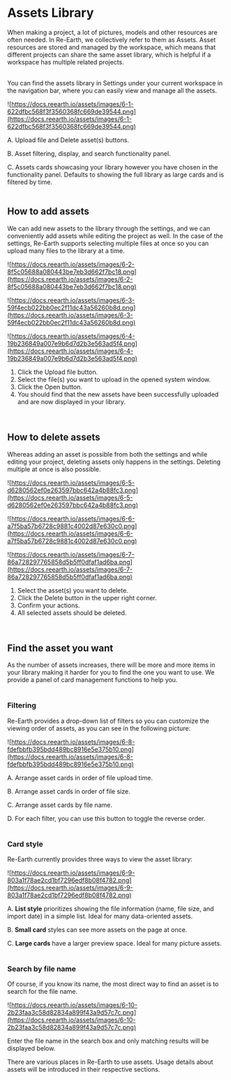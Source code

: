 # Assets Library

When making a project, a lot of pictures, models and other resources are often needed. In Re-Earth, we collectively refer to them as Assets. Asset resources are stored and managed by the workspace, which means that different projects can share the same asset library, which is helpful if a workspace has multiple related projects.
<br>
<br>

You can find the assets library in Settings under your current workspace in the navigation bar, where you can easily view and manage all the assets.

![https://docs.reearth.io/assets/images/6-1-622dfbc568f3f3560368fc669de39544.png](https://docs.reearth.io/assets/images/6-1-622dfbc568f3f3560368fc669de39544.png)

A. Upload file and Delete asset(s) buttons.

B. Asset filtering, display, and search functionality panel.

C. Assets cards showcasing your library however you have chosen in the functionality panel. Defaults to showing the full library as large cards and is filtered by time.
<br>
<br>

## How to add assets[](https://docs.reearth.io/user-manual/project-and-workspace/workspace/assets-library#how-to-add-assets)

We can add new assets to the library through the settings, and we can conveniently add assets while editing the project as well. In the case of the settings, Re-Earth supports selecting multiple files at once so you can upload many files to the library at a time.

![https://docs.reearth.io/assets/images/6-2-8f5c05688a080443be7eb3d662f7bc18.png](https://docs.reearth.io/assets/images/6-2-8f5c05688a080443be7eb3d662f7bc18.png)

![https://docs.reearth.io/assets/images/6-3-59f4ecb022bb0ec2f11dc43a56260b8d.png](https://docs.reearth.io/assets/images/6-3-59f4ecb022bb0ec2f11dc43a56260b8d.png)

![https://docs.reearth.io/assets/images/6-4-19b236849a007e9b6d7d2b3e563ad5f4.png](https://docs.reearth.io/assets/images/6-4-19b236849a007e9b6d7d2b3e563ad5f4.png)

1. Click the Upload file button.
2. Select the file(s) you want to upload in the opened system window.
3. Click the Open button.
4. You should find that the new assets have been successfully uploaded and are now displayed in your library.
<br>

## How to delete assets[](https://docs.reearth.io/user-manual/project-and-workspace/workspace/assets-library#how-to-delete-assets)

Whereas adding an asset is possible from both the settings and while editing your project, deleting assets only happens in the settings. Deleting multiple at once is also possible.

![https://docs.reearth.io/assets/images/6-5-d6280562ef0e263597bbc642a4b88fc3.png](https://docs.reearth.io/assets/images/6-5-d6280562ef0e263597bbc642a4b88fc3.png)

![https://docs.reearth.io/assets/images/6-6-a7f5ba57b6728c9881c4002d87e630c0.png](https://docs.reearth.io/assets/images/6-6-a7f5ba57b6728c9881c4002d87e630c0.png)

![https://docs.reearth.io/assets/images/6-7-86a728297765858d5b5ff0dfaf1ad6ba.png](https://docs.reearth.io/assets/images/6-7-86a728297765858d5b5ff0dfaf1ad6ba.png)

1. Select the asset(s) you want to delete.
2. Click the Delete button in the upper right corner.
3. Confirm your actions.
4. All selected assets should be deleted.
<br>

## Find the asset you want[](https://docs.reearth.io/user-manual/project-and-workspace/workspace/assets-library#find-the-asset-you-want)

As the number of assets increases, there will be more and more items in your library making it harder for you to find the one you want to use. We provide a panel of card management functions to help you.
<br>
<br>

### Filtering[](https://docs.reearth.io/user-manual/project-and-workspace/workspace/assets-library#filtering)

Re-Earth provides a drop-down list of filters so you can customize the viewing order of assets, as you can see in the following picture:

![https://docs.reearth.io/assets/images/6-8-fdefbbfb395bdd489bc8916e5e375b10.png](https://docs.reearth.io/assets/images/6-8-fdefbbfb395bdd489bc8916e5e375b10.png)

A. Arrange asset cards in order of file upload time.

B. Arrange asset cards in order of file size.

C. Arrange asset cards by file name.

D. For each filter, you can use this button to toggle the reverse order.
<br>
<br>

### Card style[](https://docs.reearth.io/user-manual/project-and-workspace/workspace/assets-library#card-style)

Re-Earth currently provides three ways to view the asset library:

![https://docs.reearth.io/assets/images/6-9-803a1f78ae2cd1bf7296edf8b08f4782.png](https://docs.reearth.io/assets/images/6-9-803a1f78ae2cd1bf7296edf8b08f4782.png)

A. **List style** prioritizes showing the file information (name, file size, and import date) in a simple list. Ideal for many data-oriented assets.

B. **Small card** styles can see more assets on the page at once.

C. **Large cards** have a larger preview space. Ideal for many picture assets.
<br>
<br>

### Search by file name[](https://docs.reearth.io/user-manual/project-and-workspace/workspace/assets-library#search-by-file-name)

Of course, if you know its name, the most direct way to find an asset is to search for the file name.

![https://docs.reearth.io/assets/images/6-10-2b23faa3c58d82834a899f43a9d57c7c.png](https://docs.reearth.io/assets/images/6-10-2b23faa3c58d82834a899f43a9d57c7c.png)

Enter the file name in the search box and only matching results will be displayed below.

There are various places in Re-Earth to use assets. Usage details about assets will be introduced in their respective sections.
